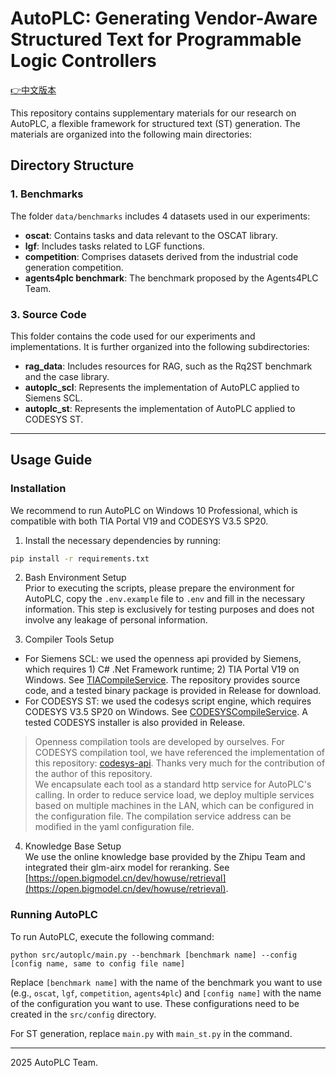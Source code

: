 # AutoPLC: Generating Vendor-Aware Structured Text for Programmable Logic Controllers

[👉中文版本](README_zh.md)

This repository contains supplementary materials for our research on AutoPLC, a flexible framework for structured text (ST) generation. The materials are organized into the following main directories:

## Directory Structure

### 1. Benchmarks
The folder `data/benchmarks` includes 4 datasets used in our experiments:
- **oscat**: Contains tasks and data relevant to the OSCAT library.
- **lgf**: Includes tasks related to LGF functions.
- **competition**: Comprises datasets derived from the industrial code generation competition.
- **agents4plc benchmark**: The benchmark proposed by the Agents4PLC Team.

<!-- ### 2. **Experiment_Results**
This folder `exps` holds the experimental results obtained from our study. The results demonstrate the performance of different baselines and configurations of AutoPLC on the provided benchmarks. -->

### 3. Source Code
This folder contains the code used for our experiments and implementations. It is further organized into the following subdirectories:

<!-- - **baselines**: Contains the baseline implementations used for comparison in our study. -->
- **rag_data**: Includes resources for RAG, such as the Rq2ST benchmark and the case library.
- **autoplc_scl**: Represents the implementation of AutoPLC applied to Siemens SCL.
- **autoplc_st**: Represents the implementation of AutoPLC applied to CODESYS ST.

---

## Usage Guide

### Installation

We recommend to run AutoPLC on Windows 10 Professional, which is compatible with both TIA Portal V19 and CODESYS V3.5 SP20.

1. Install the necessary dependencies by running:

```bash
pip install -r requirements.txt
```

2. Bash Environment Setup  
Prior to executing the scripts, please prepare the environment for AutoPLC, copy the `.env.example` file to `.env` and fill in the necessary information. This step is exclusively for testing purposes and does not involve any leakage of personal information. 

3. Compiler Tools Setup  
- For Siemens SCL: we used the openness api provided by Siemens, which requires 1) C# .Net Framework runtime; 2) TIA Portal V19 on Windows. See [TIACompileService](https://github.com/cangkui/TIACompileService). The repository provides source code, and a tested binary package is provided in Release for download.
- For CODESYS ST: we used the codesys script engine, which requires CODESYS V3.5 SP20 on Windows. See [CODESYSCompileService](https://github.com/cangkui/CODESYSCompileService). A tested CODESYS installer is also provided in Release.

> Openness compilation tools are developed by ourselves. For CODESYS compilation tool, we have referenced the implementation of this repository: [codesys-api](https://github.com/johannesPettersson80/codesys-api). Thanks very much for the contribution of the author of this repository.  
> We encapsulate each tool as a standard http service for AutoPLC's calling. In order to reduce service load, we deploy multiple services based on multiple machines in the LAN, which can be configured in the configuration file.
> The compilation service address can be modified in the yaml configuration file.

4. Knowledge Base Setup  
We use the online knowledge base provided by the Zhipu Team and integrated their glm-airx model for reranking. See [https://open.bigmodel.cn/dev/howuse/retrieval](https://open.bigmodel.cn/dev/howuse/retrieval).

### Running AutoPLC

To run AutoPLC, execute the following command:
```
python src/autoplc/main.py --benchmark [benchmark name] --config [config name, same to config file name]
```

Replace `[benchmark name]` with the name of the benchmark you want to use (e.g., `oscat`, `lgf`, `competition`, `agents4plc`) and `[config name]` with the name of the configuration you want to use. These configurations need to be created in the `src/config` directory.

For ST generation, replace `main.py` with `main_st.py` in the command.

---

2025 AutoPLC Team.

